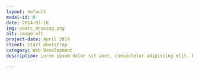 ```yaml
---
layout: default
modal-id: 8
date: 2014-07-18
img: coetc_drawing.png
alt: image-alt
project-date: April 2014
client: Start Bootstrap
category: Web Development
description: Lorem ipsum dolor sit amet, consectetur adipiscing elit. Nam facilisis lacus maximus diam finibus imperdiet. Duis nec dolor sit amet tellus ultricies porta. Cras mattis mauris molestie odio convallis, eu laoreet libero condimentum. Quisque porttitor sapien non bibendum aliquet. Fusce venenatis, tellus sed mattis vehicula, arcu lacus aliquet ante, a volutpat nunc tortor a massa. Ut nunc ligula, scelerisque nec eros at, ultrices suscipit augue. 

---
```

